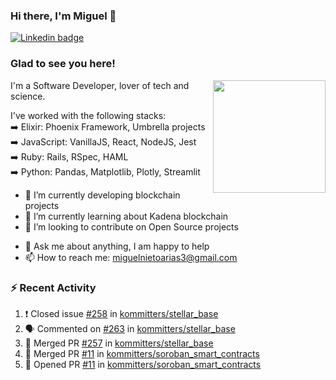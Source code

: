### Hi there, I'm Miguel 👋

<a href="https://linkedin.com/in/miguelnietoa/" target="_blank" rel="noopener noreferrer">
  <img src="https://img.shields.io/badge/-LinkedIn-0e76a8?style=flat-square&logo=Linkedin&logoColor=white" alt="Linkedin badge">
</a>
<!-- [![Website Badge](https://img.shields.io/badge/Website-3b5998?style=flat-square&logo=google-chrome&logoColor=white)](#notavailablenow#) 

<img src="https://i.imgur.com/tbrLrt5.gif" width=400 alt="Coding GIF" align="right"/>
-->


### Glad to see you here!
<a href="https://github.com/miguelnietoa"><img src="https://github-readme-stats-git-masterrstaa-rickstaa.vercel.app/api?username=miguelnietoa&show_icons=true&hide_border=true&count_private=true&include_all_commits=true&theme=tokyonight" height="180em" align="right"/></a>
I'm a Software Developer, lover of tech and science. 

I've worked with the following stacks:\
➡️ Elixir: Phoenix Framework, Umbrella projects\
➡️ JavaScript: VanillaJS, React, NodeJS, Jest\
➡️ Ruby: Rails, RSpec, HAML\
➡️ Python: Pandas, Matplotlib, Plotly, Streamlit

- 🔭 I’m currently developing blockchain projects
- 🌱 I’m currently learning about Kadena blockchain
- 👯 I’m looking to contribute on Open Source projects
<!-- 
- 😄 I just finished a Machine Learning course! 
- 🤔 I’m looking for help with ...
-->
- 💬 Ask me about anything, I am happy to help
- 📫 How to reach me: miguelnietoarias3@gmail.com


### ⚡ Recent Activity

<!--START_SECTION:activity-->
1. ❗️ Closed issue [#258](https://github.com/kommitters/stellar_base/issues/258) in [kommitters/stellar_base](https://github.com/kommitters/stellar_base)
2. 🗣 Commented on [#263](https://github.com/kommitters/stellar_base/issues/263) in [kommitters/stellar_base](https://github.com/kommitters/stellar_base)
3. 🎉 Merged PR [#257](https://github.com/kommitters/stellar_base/pull/257) in [kommitters/stellar_base](https://github.com/kommitters/stellar_base)
4. 🎉 Merged PR [#11](https://github.com/kommitters/soroban_smart_contracts/pull/11) in [kommitters/soroban_smart_contracts](https://github.com/kommitters/soroban_smart_contracts)
5. 💪 Opened PR [#11](https://github.com/kommitters/soroban_smart_contracts/pull/11) in [kommitters/soroban_smart_contracts](https://github.com/kommitters/soroban_smart_contracts)
<!--END_SECTION:activity-->
